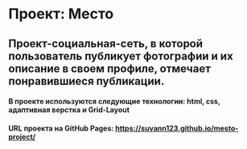 # Проект: Место
## Проект-социальная-сеть, в которой пользователь публикует фотографии и их описание в своем профиле, отмечает понравившиеся публикации.
#### В проекте используются следующие технологии: html, css, адаптивная верстка и Grid-Layout
#### URL проекта на GitHub Pages: https://suvann123.github.io/mesto-project/